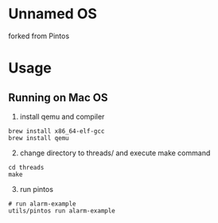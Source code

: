 Unnamed OS
==========

forked from Pintos


# Usage
## Running on Mac OS

1. install qemu and compiler

```
brew install x86_64-elf-gcc
brew install qemu
```


2. change directory to threads/ and execute make command
```
cd threads
make
```


3. run pintos

```
# run alarm-example
utils/pintos run alarm-example
```




